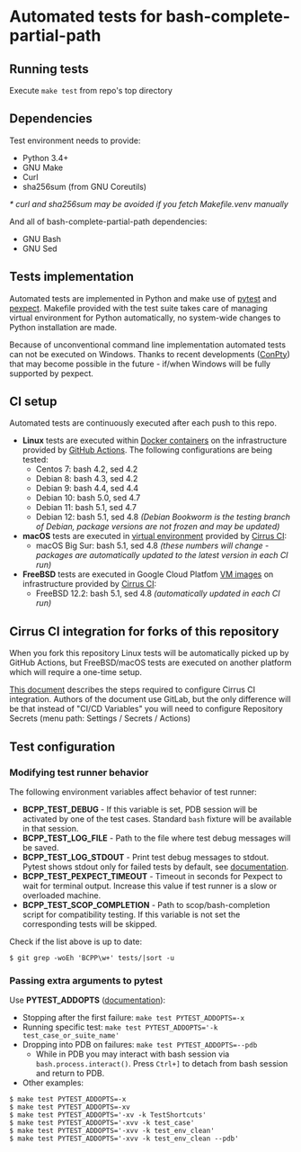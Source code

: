 # Automated tests for bash-complete-partial-path

## Running tests

Execute `make test` from repo's top directory


## Dependencies

Test environment needs to provide:

- Python 3.4+
- GNU Make
- Curl
- sha256sum (from GNU Coreutils)

_* curl and sha256sum may be avoided if you fetch Makefile.venv manually_

And all of bash-complete-partial-path dependencies:

- GNU Bash
- GNU Sed


## Tests implementation

Automated tests are implemented in Python and make use of [pytest] and [pexpect].
Makefile provided with the test suite takes care of managing virtual
environment for Python automatically, no system-wide changes to Python
installation are made.

Because of unconventional command line implementation automated tests can not
be executed on Windows. Thanks to recent developments ([ConPty]) that may
become possible in the future - if/when Windows will be fully supported by
pexpect.

[pytest]: https://docs.pytest.org/en/stable/
[pexpect]: https://pexpect.readthedocs.io/en/stable/
[ConPTY]: https://devblogs.microsoft.com/commandline/windows-command-line-introducing-the-windows-pseudo-console-conpty/


## CI setup

Automated tests are continuously executed after each push to this repo.

- **Linux** tests are executed within [Docker containers] on the
  infrastructure provided by [GitHub Actions]. The following configurations are
  being tested:
    - Centos 7: bash 4.2, sed 4.2
    - Debian 8: bash 4.3, sed 4.2
    - Debian 9: bash 4.4, sed 4.4
    - Debian 10: bash 5.0, sed 4.7
    - Debian 11: bash 5.1, sed 4.7
    - Debian 12: bash 5.1, sed 4.8 *(Debian Bookworm is the testing branch of
      Debian, package versions are not frozen and may be updated)*
- **macOS** tests are executed in [virtual environment] provided by [Cirrus CI]:
    - macOS Big Sur: bash 5.1, sed 4.8 *(these numbers will change - packages
      are automatically updated to the latest version in each CI run)*
- **FreeBSD** tests are executed in Google Cloud Platfom [VM images] on
  infrastructure provided by [Cirrus CI]:
    - FreeBSD 12.2: bash 5.1, sed 4.8 *(automatically updated in each CI run)*

[GitHub Actions]: https://github.com/features/actions
[Docker containers]: docker/README.md
[virtual environment]: https://cirrus-ci.org/guide/macOS/
[VM images]: https://cirrus-ci.org/guide/FreeBSD/
[Cirrus CI]: https://cirrus-ci.org/


## Cirrus CI integration for forks of this repository

When you fork this repository Linux tests will be automatically picked up by
GitHub Actions, but FreeBSD/macOS tests are executed on another platform which
will require a one-time setup.

[This document](https://github.com/libvirt/libvirt/blob/master/ci/README.rst) describes
the steps required to configure Cirrus CI integration. Authors of the document use
GitLab, but the only difference will be that instead of "CI/CD Variables" you
will need to configure Repository Secrets (menu path: Settings / Secrets / Actions)


## Test configuration

### Modifying test runner behavior

The following environment variables affect behavior of test runner:

- **BCPP_TEST_DEBUG** -
  If this variable is set, PDB session will be activated by one of the test
  cases. Standard `bash` fixture will be available in that session.
- **BCPP_TEST_LOG_FILE** -
  Path to the file where test debug messages will be saved.
- **BCPP_TEST_LOG_STDOUT** -
  Print test debug messages to stdout. Pytest shows stdout only for failed
  tests by default, see [documentation](https://docs.pytest.org/en/latest/capture.html).
- **BCPP_TEST_PEXPECT_TIMEOUT** -
  Timeout in seconds for Pexpect to wait for terminal output. Increase this
  value if test runner is a slow or overloaded machine.
- **BCPP_TEST_SCOP_COMPLETION** -
  Path to scop/bash-completion script for compatibility testing. If this
  variable is not set the corresponding tests will be skipped.

Check if the list above is up to date:

```
$ git grep -woEh 'BCPP\w+' tests/|sort -u
```

### Passing extra arguments to pytest

Use **PYTEST_ADDOPTS**
([documentation](http://doc.pytest.org/en/latest/customize.html#adding-default-options)):

- Stopping after the first failure: `make test PYTEST_ADDOPTS=-x`
- Running specific test: `make test PYTEST_ADDOPTS='-k test_case_or_suite_name'`
- Dropping into PDB on failures: `make test PYTEST_ADDOPTS=--pdb`
    - While in PDB you may interact with bash session via
      `bash.process.interact()`. Press `Ctrl+]` to detach from bash session
      and return to PDB.
- Other examples:

```
$ make test PYTEST_ADDOPTS=-x
$ make test PYTEST_ADDOPTS=-xv
$ make test PYTEST_ADDOPTS='-xv -k TestShortcuts'
$ make test PYTEST_ADDOPTS='-xvv -k test_case'
$ make test PYTEST_ADDOPTS='-xvv -k test_env_clean'
$ make test PYTEST_ADDOPTS='-xvv -k test_env_clean --pdb'
```
